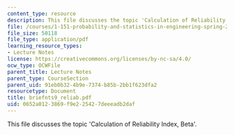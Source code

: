 ```yaml
---
content_type: resource
description: This file discusses the topic 'Calculation of Reliability Index, Beta'.
file: /courses/1-151-probability-and-statistics-in-engineering-spring-2005/0652a0123869f9e225427deeeadb2daf_briefnts9_reliab.pdf
file_size: 50118
file_type: application/pdf
learning_resource_types:
- Lecture Notes
license: https://creativecommons.org/licenses/by-nc-sa/4.0/
ocw_type: OCWFile
parent_title: Lecture Notes
parent_type: CourseSection
parent_uid: 91eb0b32-4b9e-7374-b85b-2bb1f623dfa2
resourcetype: Document
title: briefnts9_reliab.pdf
uid: 0652a012-3869-f9e2-2542-7deeeadb2daf
---
```

This file discusses the topic 'Calculation of Reliability Index, Beta'.